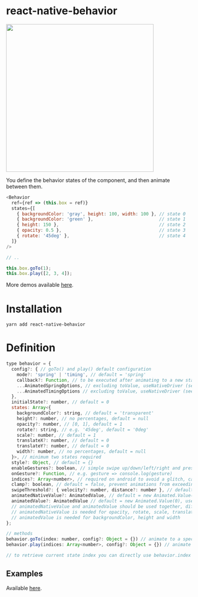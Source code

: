 # react-native-behavior
<img src="https://raw.githubusercontent.com/sonaye/react-native-behavior/master/demos/demo1.gif" width="400">

You define the behavior states of the component, and then animate between them.

```javascript
<Behavior
  ref={ref => (this.box = ref)}
  states={[
    { backgroundColor: 'gray', height: 100, width: 100 }, // state 0
    { backgroundColor: 'green' },                         // state 1
    { height: 150 },                                      // state 2
    { opacity: 0.5 },                                     // state 3
    { rotate: '45deg' },                                  // state 4
  ]}
/>

// ..

this.box.goTo(1);
this.box.play([2, 3, 4]);
```

More demos available [here](https://github.com/sonaye/react-native-behavior/tree/master/demos).

# Installation
`yarn add react-native-behavior`

# Definition
```javascript
type behavior = {
  config?: { // goTo() and play() default configuration
    mode?: 'spring' | 'timing', // default = 'spring'
    callback?: Function, // to be executed after animating to a new state
    ...AnimatedSpringOptions, // excluding toValue, useNativeDriver (see React Native docs)
    ...AnimatedTimingOptions // excluding toValue, useNativeDriver (see React Native docs)
  },
  initialState?: number, // default = 0
  states: Array<{
    backgroundColor?: string, // default = 'transparent'
    height?: number, // no percentages, default = null
    opacity?: number, // [0, 1], default = 1
    rotate?: string, // e.g. '45deg', default = '0deg'
    scale?: number, // default = 1
    translateX?: number, // default = 0
    translateY?: number, // default = 0
    width?: number, // no percentages, default = null
  }>, // minimum two states required
  style?: Object, // default = {}
  enableGestures?: boolean, // simple swipe up/down/left/right and pressed/long pressed
  onGesture?: Function, // e.g. gesture => console.log(gesture)
  indices?: Array<number>, // required on android to avoid a glitch, can also be used with custom drivers to define custom state keys/values
  clamp?: boolean, // default = false, prevent animations from exceeding their ranges
  swipeThreshold?: { velocity?: number, distance?: number }, // default = { velocity: 0.3, distance: 10 }
  animatedNativeValue?: AnimatedValue, // default = new Animated.Value(0), use a custom native animated driver
  animatedValue?: AnimatedValue // default = new Animated.Value(0), use a custom animated driver
  // animatedNativeValue and animatedValue should be used together, different instances of Animated.Value
  // animatedNativeValue is needed for opacity, rotate, scale, translateX and translateY
  // animatedValue is needed for backgroundColor, height and width
};

// methods
behavior.goTo(index: number, config?: Object = {}) // animate to a specific behavior state
behavior.play(indices: Array<number>, config?: Object = {}) // animate a sequence of behavior states

// to retrieve current state index you can directly use behavior.index
```

## Examples
Available [here](https://github.com/sonaye/react-native-behavior/tree/master/examples).
